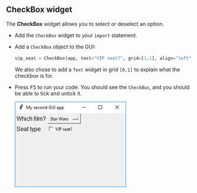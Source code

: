 ## CheckBox widget

The **CheckBox** widget allows you to select or deselect an option.

- Add the `CheckBox` widget to your `import` statement.

- Add a `CheckBox` object to the GUI:

    ```python
    vip_seat = CheckBox(app, text="VIP seat?", grid=[1,1], align="left")
    ```

    We also chose to add a `Text` widget in grid `[0,1]` to explain what the checkbox is for.

- Press <kbd>F5</kbd> to run your code. You should see the `CheckBox`, and you should be able to tick and untick it.

    ![CheckBox demo](images/checkbox-demo.png)


